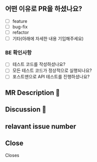 ## 어떤 이유로 PR을 하셨나요?

- [ ] feature
- [ ] bug-fix
- [ ] refactor
- [ ] 기타(아래에 자세한 내용 기입해주세요)

### BE 확인사항

- [ ] 테스트 코드를 작성하셨나요?
- [ ] 모든 테스트 코드가 정상적으로 실행되나요?
- [ ] 포스트맨으로 API 테스트를 진행하셨나요?

## MR Description :page_facing_up:

<!-- 무엇을 한 것인지 설명을 쓸 것, 글 or 글 + 사진 가능 -->

## Discussion :speech_balloon:

<!-- 우려사항 or 논의했으면 하는 것을 쓸 것 -->

## relavant issue number

<!-- 관련된 이슈 넘버가 있으면 이곳에 기입해주세요 -->
<!-- - S061234-217 -->

## Close

<!-- 완료할 지라 이슈번호를 기입해주세요. -->
<!-- Closes S06P12A305-217 -->

Closes 
